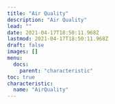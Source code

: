 ```yaml
---
title: "Air Quality"
description: "Air Quality"
lead: ""
date: 2021-04-17T18:50:11.968Z
lastmod: 2021-04-17T18:50:11.968Z
draft: false
images: []
menu:
  docs:
    parent: "characteristic"
toc: true
characteristic:
  name: "AirQuality"
---
```

